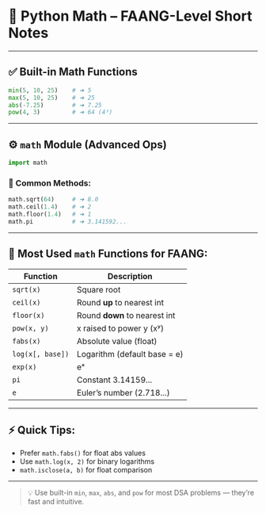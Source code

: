 # 🧠 Python Math – FAANG-Level Short Notes

---

## ✅ Built-in Math Functions

```python
min(5, 10, 25)    # ➜ 5
max(5, 10, 25)    # ➜ 25
abs(-7.25)        # ➜ 7.25
pow(4, 3)         # ➜ 64 (4³)
```

---

## ⚙️ `math` Module (Advanced Ops)

```python
import math
```

### 🔹 Common Methods:

```python
math.sqrt(64)     # ➜ 8.0
math.ceil(1.4)    # ➜ 2
math.floor(1.4)   # ➜ 1
math.pi           # ➜ 3.141592...
```

---

## 📌 Most Used `math` Functions for FAANG:

| Function         | Description                         |
|------------------|-------------------------------------|
| `sqrt(x)`        | Square root                         |
| `ceil(x)`        | Round **up** to nearest int         |
| `floor(x)`       | Round **down** to nearest int       |
| `pow(x, y)`      | x raised to power y (xʸ)            |
| `fabs(x)`        | Absolute value (float)              |
| `log(x[, base])` | Logarithm (default base = e)        |
| `exp(x)`         | eˣ                                 |
| `pi`             | Constant 3.14159...                 |
| `e`              | Euler’s number (2.718...)           |

---

## ⚡ Quick Tips:

- Prefer `math.fabs()` for float abs values  
- Use `math.log(x, 2)` for binary logarithms  
- `math.isclose(a, b)` for float comparison  

---

> 💡 Use built-in `min`, `max`, `abs`, and `pow` for most DSA problems — they’re fast and intuitive.

